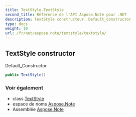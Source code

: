 ```yaml
---
title: TextStyle.TextStyle
second_title: Référence de l'API Aspose.Note pour .NET
description: TextStyle constructeur. Default_Constructor
type: docs
weight: 10
url: /fr/net/aspose.note/textstyle/textstyle/
---
```

## TextStyle constructor

Default_Constructor

```csharp
public TextStyle()
```

### Voir également

* class [TextStyle](../)
* espace de noms [Aspose.Note](../../textstyle/)
* Assemblée [Aspose.Note](../../../)


